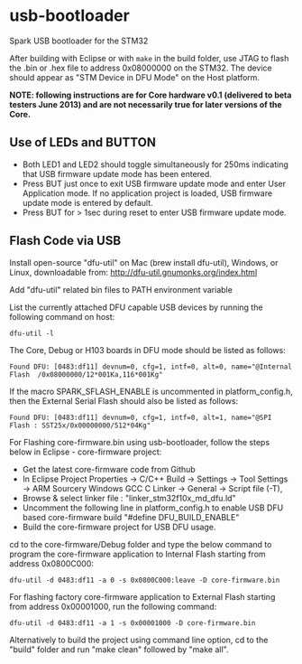 # usb-bootloader

Spark USB bootloader for the STM32

After building with Eclipse or with `make` in the build folder, use JTAG to flash the .bin or .hex file to address 0x08000000 on the STM32.
The device should appear as "STM Device in DFU Mode" on the Host platform.

**NOTE: following instructions are for Core hardware v0.1 (delivered to beta testers June 2013)
  and are not necessarily true for later versions of the Core.**

## Use of LEDs and BUTTON

* Both LED1 and LED2 should toggle simultaneously for 250ms indicating that USB firmware update mode has been entered.
* Press BUT just once to exit USB firmware update mode and enter User Application mode. If no application project is loaded, USB firmware update mode is entered by default.
* Press BUT for > 1sec during reset to enter USB firmware update mode.

## Flash Code via USB

Install open-source "dfu-util" on Mac (brew install dfu-util), Windows, or Linux, downloadable from:
http://dfu-util.gnumonks.org/index.html

Add "dfu-util" related bin files to PATH environment variable

List the currently attached DFU capable USB devices by running the following command on host:

    dfu-util -l

The Core, Debug or H103 boards in DFU mode should be listed as follows:

    Found DFU: [0483:df11] devnum=0, cfg=1, intf=0, alt=0, name="@Internal Flash  /0x08000000/12*001Ka,116*001Kg"

If the macro SPARK\_SFLASH\_ENABLE is uncommented in platform\_config.h, then the External Serial Flash should also be listed as follows:

    Found DFU: [0483:df11] devnum=0, cfg=1, intf=0, alt=1, name="@SPI Flash : SST25x/0x00000000/512*04Kg"

For Flashing core-firmware.bin using usb-bootloader, follow the steps below in Eclipse - core-firmware project:

* Get the latest core-firmware code from Github
* In Eclipse Project Properties -> C/C++ Build -> Settings -> Tool Settings -> ARM Sourcery Windows GCC C Linker -> General -> Script file (-T),
* Browse & select linker file : "linker\_stm32f10x\_md\_dfu.ld"
* Uncomment the following line in platform\_config.h to enable USB DFU based core-firmware build "#define DFU\_BUILD\_ENABLE"
* Build the core-firmware project for USB DFU usage.

cd to the core-firmware/Debug folder and type the below command to program the core-firmware application to Internal Flash starting from address 0x0800C000:

    dfu-util -d 0483:df11 -a 0 -s 0x0800C000:leave -D core-firmware.bin

For flashing factory core-firmware application to External Flash starting from address 0x00001000, run the following command:

    dfu-util -d 0483:df11 -a 1 -s 0x00001000 -D core-firmware.bin

Alternatively to build the project using command line option, cd to the "build" folder and run "make clean" followed by "make all".
